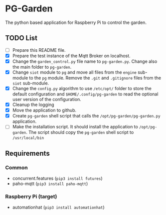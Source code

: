 # PG-Garden

The python based application for Raspberry Pi to control the garden.

## TODO List

- [ ] Prepare this README file.
- [x] Prepare the test instance of the Mqtt Broker on localhost.
- [x] Change the `garden_control.py` file name to `pg-garden.py`. Change also the main folder to `pg-garden`.
- [x] Change `siot` module to `pg` and move all files from the `engine` sub-module to the `pg` module. Remove the `.git` and `.gitignore` files from the `siot` sub-module.
- [x] Change the `config.py` algorithm to use `/etc/opt/` folder to store the default configuration and `$HOME/.config/pg-garden` to read the optional user version of the configuration.
- [x] Cleanup the logging
- [x] Move the application to github.
- [x] Create `pg-garden` shell script that calls the `/opt/pg-garden/pg-garden.py` application.
- [ ] Make the installation script. It should install the application to `/opt/pg-garden`. The script should copy the `pg-garden` shell script to `/usr/local/bin`

## Requirements

### Common

- concurrent.features (`pip3 install futures`)
- paho-mqtt (`pip3 install paho-mqtt`)

### Raspberry Pi (target)

- automationhat (`pip3 install automationhat`)
